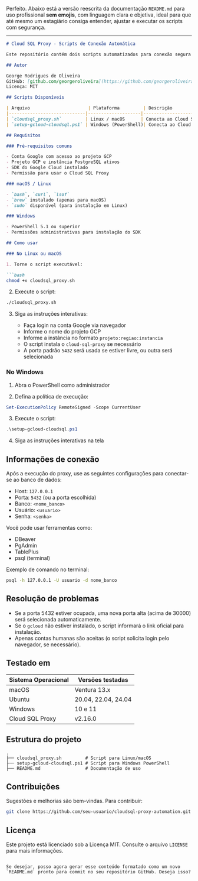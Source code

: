 Perfeito. Abaixo está a versão reescrita da documentação `README.md` para uso profissional **sem emojis**, com linguagem clara e objetiva, ideal para que até mesmo um estagiário consiga entender, ajustar e executar os scripts com segurança.

---

````markdown
# Cloud SQL Proxy - Scripts de Conexão Automática

Este repositório contém dois scripts automatizados para conexão segura com o Cloud SQL (PostgreSQL) do Google Cloud. Eles são compatíveis com sistemas macOS, Linux e Windows, com autenticação humana via navegador e verificação automática de porta.

## Autor

George Rodrigues de Oliveira  
GitHub: [github.com/georgeroliveira](https://github.com/georgeroliveira)  
Licença: MIT

## Scripts Disponíveis

| Arquivo                      | Plataforma         | Descrição                                                |
|-----------------------------|--------------------|----------------------------------------------------------|
| `cloudsql_proxy.sh`         | Linux / macOS      | Conecta ao Cloud SQL com autenticação via navegador      |
| `setup-gcloud-cloudsql.ps1` | Windows (PowerShell)| Conecta ao Cloud SQL com instalação e autenticação       |

## Requisitos

### Pré-requisitos comuns

- Conta Google com acesso ao projeto GCP
- Projeto GCP e instância PostgreSQL ativos
- SDK do Google Cloud instalado
- Permissão para usar o Cloud SQL Proxy

### macOS / Linux

- `bash`, `curl`, `lsof`
- `brew` instalado (apenas para macOS)
- `sudo` disponível (para instalação em Linux)

### Windows

- PowerShell 5.1 ou superior
- Permissões administrativas para instalação do SDK

## Como usar

### No Linux ou macOS

1. Torne o script executável:

```bash
chmod +x cloudsql_proxy.sh
````

2. Execute o script:

```bash
./cloudsql_proxy.sh
```

3. Siga as instruções interativas:

   * Faça login na conta Google via navegador
   * Informe o nome do projeto GCP
   * Informe a instância no formato `projeto:regiao:instancia`
   * O script instala o `cloud-sql-proxy` se necessário
   * A porta padrão `5432` será usada se estiver livre, ou outra será selecionada

### No Windows

1. Abra o PowerShell como administrador

2. Defina a política de execução:

```powershell
Set-ExecutionPolicy RemoteSigned -Scope CurrentUser
```

3. Execute o script:

```powershell
.\setup-gcloud-cloudsql.ps1
```

4. Siga as instruções interativas na tela

## Informações de conexão

Após a execução do proxy, use as seguintes configurações para conectar-se ao banco de dados:

* Host: `127.0.0.1`
* Porta: `5432` (ou a porta escolhida)
* Banco: `<nome_banco>`
* Usuário: `<usuario>`
* Senha: `<senha>`

Você pode usar ferramentas como:

* DBeaver
* PgAdmin
* TablePlus
* psql (terminal)

Exemplo de comando no terminal:

```bash
psql -h 127.0.0.1 -U usuario -d nome_banco
```

## Resolução de problemas

* Se a porta 5432 estiver ocupada, uma nova porta alta (acima de 30000) será selecionada automaticamente.
* Se o `gcloud` não estiver instalado, o script informará o link oficial para instalação.
* Apenas contas humanas são aceitas (o script solicita login pelo navegador, se necessário).

## Testado em

| Sistema Operacional | Versões testadas    |
| ------------------- | ------------------- |
| macOS               | Ventura 13.x        |
| Ubuntu              | 20.04, 22.04, 24.04 |
| Windows             | 10 e 11             |
| Cloud SQL Proxy     | v2.16.0             |

## Estrutura do projeto

```text
.
├── cloudsql_proxy.sh         # Script para Linux/macOS
├── setup-gcloud-cloudsql.ps1 # Script para Windows PowerShell
├── README.md                 # Documentação de uso
```

## Contribuições

Sugestões e melhorias são bem-vindas. Para contribuir:

```bash
git clone https://github.com/seu-usuario/cloudsql-proxy-automation.git
```

## Licença

Este projeto está licenciado sob a Licença MIT. Consulte o arquivo `LICENSE` para mais informações.

```

Se desejar, posso agora gerar esse conteúdo formatado como um novo `README.md` pronto para commit no seu repositório GitHub. Deseja isso?
```
